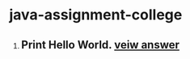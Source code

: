 # java-assignment-college
1. ## Print Hello World. [veiw answer](https://github.com/ssroy000/java-assignment-college/blob/main/HelloWorld.java)
